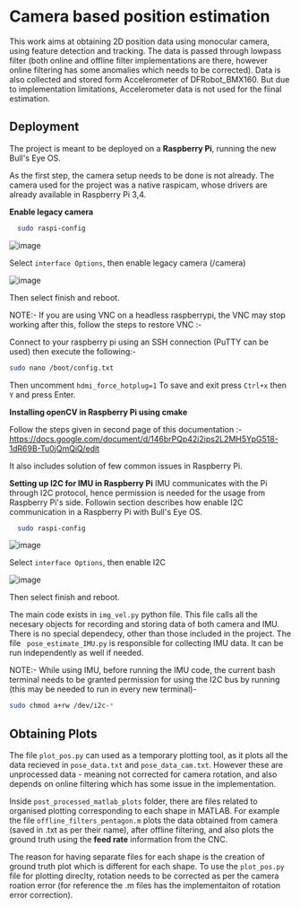 
# Camera based position estimation 

This work aims at obtaining 2D position data using monocular camera, using feature detection and tracking. The data is passed through lowpass filter (both online and offline filter implementations are there, however online filtering has some anomalies which needs to be corrected). Data is also collected and stored form Accelerometer of DFRobot_BMX160. But due to implementation limitations, Accelerometer data is not used for the fiinal estimation.




## Deployment

The project is meant to be deployed on a **Raspberry Pi**, running the new Bull's Eye OS.

As the first step, the camera setup needs to be done is not already. The camera used for the project was a native raspicam, whose drivers are already available in Raspberry Pi 3,4. 

**Enable legacy camera**
```bash
  sudo raspi-config
```
![image](https://github.com/aman765m/BTP_Camera_based_position_estimation/assets/91495412/ff65b57d-8e44-4b0e-9185-42e11398444a)


Select `interface Options`, then enable legacy camera (/camera)

![image](https://github.com/aman765m/BTP_Camera_based_position_estimation/assets/91495412/68c8f9f0-d6fe-496e-9f30-cb7024de864a)


Then select finish and reboot.

NOTE:- If you are using VNC on a headless raspberrypi, the VNC may stop working after this, follow the steps to restore VNC :-

Connect to your raspberry pi using an SSH connection (PuTTY can be used) then execute the following:-
```bash
sudo nano /boot/config.txt
```
Then uncomment `hdmi_force_hotplug=1`
To save and exit press `Ctrl+x` then `Y` and press Enter.

**Installing openCV in Raspberry Pi using cmake**

Follow the steps given in second page of this documentation :-
https://docs.google.com/document/d/146brPQp42i2ips2L2MH5YpG518-1dR69B-Tu0jQmQiQ/edit

It also includes solution of few common issues in Raspberry Pi.


**Setting up I2C for IMU in Raspberry Pi**
IMU communicates with the Pi through I2C protocol, hence permission is needed for the usage from Raspberry Pi's side. Followin section describes how enable I2C communication in a Raspberry Pi with Bull's Eye OS.

```bash
  sudo raspi-config
```

![image](https://github.com/aman765m/BTP_Camera_based_position_estimation/assets/91495412/d5206497-6b9b-49ce-a566-951d361d31df)


Select `interface Options`, then enable I2C

![image](https://github.com/aman765m/BTP_Camera_based_position_estimation/assets/91495412/c06d9a5d-1457-4fda-bf97-cb71e384f618)


Then select finish and reboot.

The main code exists in `img_vel.py` python file. This file calls all the necesary objects for recording and storing data of both camera and IMU. There is no special dependecy, other than those included in the project. The file ` pose_estimate_IMU.py` is responsible for collecting IMU data. It can be run independently as well if needed.

NOTE:- While using IMU, before running the IMU code, the current bash terminal needs to be granted permission for using the I2C bus by running (this may be needed to run in every new terminal)-
```bash
sudo chmod a+rw /dev/i2c-*

```






## Obtaining Plots

The file `plot_pos.py` can used as a temporary plotting tool, as it plots all the data recieved in `pose_data.txt` and `pose_data_cam.txt`. However these are unprocessed data - meaning not corrected for camera rotation, and also depends on online filtering which has some issue in the implementation.

Inside `post_processed_matlab_plots` folder, there are files related to organised plotting corresponding to each shape in MATLAB. For example the file `offline_filters_pentagon.m` plots the data obtained from camera (saved in .txt as per their name), after offline filtering, and also plots the ground truth using the **feed rate** information from the CNC.

The reason for having separate files for each shape is the creation of ground truth plot which is different for each shape. To use the `plot_pos.py` file for plotting direclty, rotation needs to be corrected as per the camera roation error (for reference the .m files has the implementaiton of rotation error correction).
